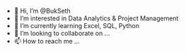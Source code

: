 - 👋 Hi, I’m @BukSeth
- 👀 I’m interested in Data Analytics & Project Management
- 🌱 I’m currently learning Excel, SQL, Python
- 💞️ I’m looking to collaborate on ...
- 📫 How to reach me ...

<!---
BukSeth/BukSeth is a ✨ special ✨ repository because its `README.md` (this file) appears on your GitHub profile.
You can click the Preview link to take a look at your changes.
--->
